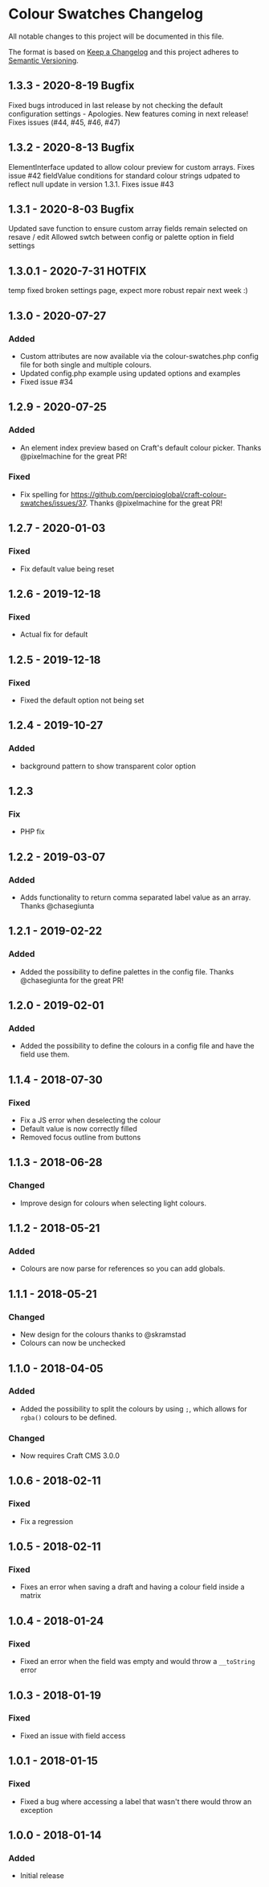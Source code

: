 # Colour Swatches Changelog

All notable changes to this project will be documented in this file.

The format is based on [Keep a Changelog](http://keepachangelog.com/) and this project adheres to [Semantic Versioning](http://semver.org/).


## 1.3.3 - 2020-8-19 Bugfix
Fixed bugs introduced in last release by not checking the default configuration settings - Apologies. New features coming in next release!
Fixes issues (#44, #45, #46, #47)

## 1.3.2 - 2020-8-13 Bugfix
ElementInterface updated to allow colour preview for custom arrays. Fixes issue #42
fieldValue conditions for standard colour strings udpated to reflect null update in version 1.3.1. Fixes issue #43


## 1.3.1 - 2020-8-03 Bugfix
Updated save function to ensure custom array fields remain selected on resave / edit
Allowed swtch between config or palette option in field settings

## 1.3.0.1 - 2020-7-31 HOTFIX
temp fixed broken settings page, expect more robust repair next week :)

## 1.3.0 - 2020-07-27
### Added
- Custom attributes are now available via the colour-swatches.php config file for both single and multiple colours.
- Updated config.php example using updated options and examples
- Fixed issue #34


## 1.2.9 - 2020-07-25
### Added
- An element index preview based on Craft's default colour picker. Thanks @pixelmachine for the great PR!

### Fixed
- Fix spelling for https://github.com/percipioglobal/craft-colour-swatches/issues/37. Thanks @pixelmachine for the great PR!

## 1.2.7 - 2020-01-03
### Fixed
- Fix default value being reset

## 1.2.6 - 2019-12-18
### Fixed
- Actual fix for default

## 1.2.5 - 2019-12-18
### Fixed
- Fixed the default option not being set

## 1.2.4 - 2019-10-27
### Added
- background pattern to show transparent color option

## 1.2.3
### Fix
- PHP fix

## 1.2.2 - 2019-03-07
### Added
- Adds functionality to return comma separated label value as an array. Thanks @chasegiunta

## 1.2.1 - 2019-02-22
### Added
- Added the possibility to define palettes in the config file. Thanks @chasegiunta for the great PR!

## 1.2.0 - 2019-02-01
### Added
- Added the possibility to define the colours in a config file and have the field use them.

## 1.1.4 - 2018-07-30
### Fixed
- Fix a JS error when deselecting the colour
- Default value is now correctly filled
- Removed focus outline from buttons

## 1.1.3 - 2018-06-28
### Changed
- Improve design for colours when selecting light colours.

## 1.1.2 - 2018-05-21
### Added
- Colours are now parse for references so you can add globals.

## 1.1.1 - 2018-05-21
### Changed
- New design for the colours thanks to @skramstad
- Colours can now be unchecked

## 1.1.0 - 2018-04-05
### Added
- Added the possibility to split the colours by using `;`, which allows for `rgba()` colours to be defined.

### Changed
- Now requires Craft CMS 3.0.0

## 1.0.6 - 2018-02-11
### Fixed
- Fix a regression

## 1.0.5 - 2018-02-11
### Fixed
- Fixes an error when saving a draft and having a colour field inside a matrix

## 1.0.4 - 2018-01-24
### Fixed
- Fixed an error when the field was empty and would throw a `__toString` error

## 1.0.3 - 2018-01-19
### Fixed
- Fixed an issue with field access

## 1.0.1 - 2018-01-15
### Fixed
- Fixed a bug where accessing a label that wasn't there would throw an exception

## 1.0.0 - 2018-01-14
### Added
- Initial release
